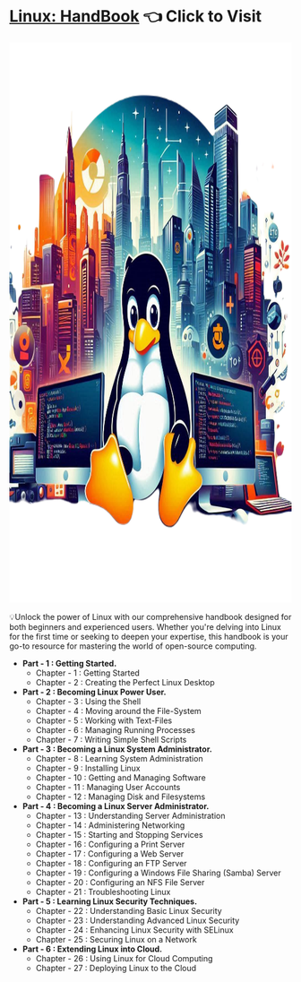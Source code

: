 <h1><a href="https://armaan-singh-bhau.notion.site/Linux-Hand-book-f86c222a3ac9457c8df970873a2a991e?pvs=73" target="_blank"><strong>Linux: HandBook</strong></a> 👈 Click to Visit</h1>
<img src="/image/banner.png" alt="Application Screenshot" width="1200" height="1000">

<p>💡Unlock the power of Linux with our comprehensive handbook designed for both beginners and experienced users. Whether you're delving into Linux for the first time or seeking to deepen your expertise, this handbook is your go-to resource for mastering the world of open-source computing.</p>

<ul>
  <li><strong>Part - 1 : Getting Started.</strong>
    <ul>
      <li>Chapter - 1 : Getting Started</li>
      <li>Chapter - 2 : Creating the Perfect Linux Desktop</li>
    </ul>
  </li>
  <li><strong>Part - 2 : Becoming Linux Power User.</strong>
    <ul>
      <li>Chapter - 3 : Using the Shell</li>
      <li>Chapter - 4 : Moving around the File-System</li>
      <li>Chapter - 5 : Working with Text-Files</li>
      <li>Chapter - 6 : Managing Running Processes</li>
      <li>Chapter - 7 : Writing Simple Shell Scripts</li>
    </ul>
  </li>
  <li><strong>Part - 3 : Becoming a Linux System Administrator.</strong>
    <ul>
      <li>Chapter - 8 : Learning System Administration</li>
      <li>Chapter - 9 : Installing Linux</li>
      <li>Chapter - 10 : Getting and Managing Software</li>
      <li>Chapter - 11 : Managing User Accounts</li>
      <li>Chapter - 12 : Managing Disk and Filesystems</li>
    </ul>
  </li>
  <li><strong>Part - 4 : Becoming a Linux Server Administrator.</strong>
    <ul>
      <li>Chapter - 13 : Understanding Server Administration</li>
      <li>Chapter - 14 : Administering Networking</li>
      <li>Chapter - 15 : Starting and Stopping Services</li>
      <li>Chapter - 16 : Configuring a Print Server</li>
      <li>Chapter - 17 : Configuring a Web Server</li>
      <li>Chapter - 18 : Configuring an FTP Server</li>
      <li>Chapter - 19 : Configuring a Windows File Sharing (Samba) Server</li>
      <li>Chapter - 20 : Configuring an NFS File Server</li>
      <li>Chapter - 21 : Troubleshooting Linux</li>
    </ul>
  </li>
  <li><strong>Part - 5 : Learning Linux Security Techniques.</strong>
    <ul>
      <li>Chapter - 22 : Understanding Basic Linux Security</li>
      <li>Chapter - 23 : Understanding Advanced Linux Security</li>
      <li>Chapter - 24 : Enhancing Linux Security with SELinux</li>
      <li>Chapter - 25 : Securing Linux on a Network</li>
    </ul>
  </li>
  <li><strong>Part - 6 : Extending Linux into Cloud.</strong>
    <ul>
      <li>Chapter - 26 : Using Linux for Cloud Computing</li>
      <li>Chapter - 27 : Deploying Linux to the Cloud</li>
    </ul>
  </li>
</ul>
